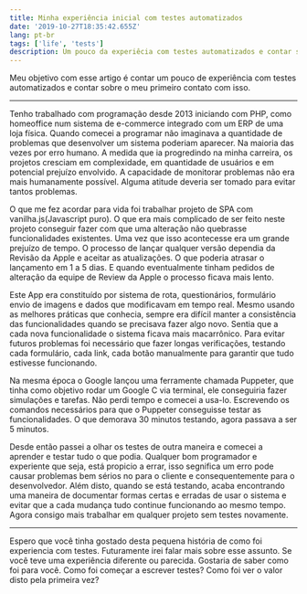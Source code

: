 ```yaml
---
title: Minha experiência inicial com testes automatizados
date: '2019-10-27T18:35:42.655Z'
lang: pt-br
tags: ['life', 'tests']
description: Um pouco da experiêcia com testes automatizados e contar sobre minha experiência inicial com isso.
---
```



Meu objetivo com esse artigo é contar um pouco de experiência com testes automatizados e contar sobre o meu primeiro contato com isso.

---

Tenho trabalhado com programação desde 2013 iniciando com PHP, como homeoffice num sistema de e-commerce integrado com um ERP de uma loja física. Quando comecei a programar não imaginava a quantidade de problemas que desenvolver um sistema poderiam aparecer. Na maioria das vezes por erro humano. A medida que ia progredindo na minha carreira, os projetos cresciam em complexidade, em quantidade de usuários e em potencial prejuízo envolvido. A capacidade de monitorar problemas não era mais humanamente possível. Alguma atitude deveria ser tomado para evitar tantos problemas.

O que me fez acordar para vida foi trabalhar projeto de SPA com vanilha.js(Javascript puro). O que era mais complicado de ser feito neste projeto conseguir fazer com que uma alteração não quebrasse funcionalidades existentes. Uma vez que isso acontecesse era um grande prejuízo de tempo. O processo de lançar qualquer versão dependia da Revisão da Apple e aceitar as atualizações. O que poderia atrasar o lançamento em 1 a 5 dias. E quando eventualmente tinham pedidos de alteração da equipe de Review da Apple o processo ficava mais lento.

Este App era constituído por sistema de rota, questionários, formulário envio de imagens e dados que modificavam em tempo real. Mesmo usando as melhores práticas que conhecia, sempre era difícil manter a consistência das funcionalidades quando se precisava fazer algo novo. Sentia que a cada nova funcionalidade o sistema ficava mais macarrônico. Para evitar futuros problemas foi necessário que fazer longas verificações, testando cada formulário, cada link, cada botão manualmente para garantir que tudo estivesse funcionando.

Na mesma época o Google lançou uma ferramente chamada Puppeter, que tinha como objetivo rodar um Google C via terminal, ele conseguiria fazer simulações e tarefas. Não perdi tempo e comecei a usa-lo. Escrevendo os comandos necessários para que o Puppeter conseguisse testar as funcionalidades. O que demorava 30 minutos testando, agora passava a ser 5 minutos.

Desde então passei a olhar os testes de outra maneira e comecei a aprender e testar tudo o que podia. Qualquer bom programador e experiente que seja, está propicio a errar, isso segnifica um erro pode causar problemas bem sérios no para o cliente e consequentemente para o desenvolvedor. Além disto, quando se está testando, acaba encontrando uma maneira de documentar formas certas e erradas de usar o sistema e evitar que a cada mudança tudo continue funcionando ao mesmo tempo. Agora consigo mais trabalhar em qualquer projeto sem testes novamente.

---

Espero que você tinha gostado desta pequena história de como foi experiencia com testes. Futuramente irei falar mais sobre esse assunto. Se você teve uma experiência diferente ou parecida. Gostaria de saber como foi para você. Como foi começar a escrever testes? Como foi ver o valor disto pela primeira vez?


